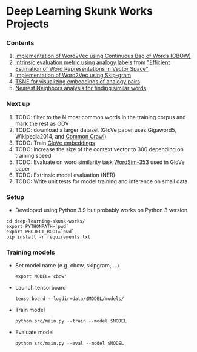 # Deep Learning Skunk Works Projects


### Contents
1. [Implementation of Word2Vec using Continuous Bag of Words (CBOW)](src/cbow.py)
1. [Intrinsic evaluation metric using analogy labels](src/evaluation.py) from ["Efficient Estimation of Word Representations in Vector Space"](https://arxiv.org/pdf/1301.3781.pdf)
1. [Implementation of Word2Vec using Skip-gram](src/skipgram.py)
1. [TSNE for visualizing embeddings of analogy pairs](scripts/Comparing%20t-SNE.ipynb)
1. [Nearest Neighbors analysis for finding similar words](scripts/KNN.ipynb)

### Next up
1. TODO: filter to the N most common words in the training corpus and mark the rest as OOV
1. TODO: download a larger dataset (GloVe paper uses Gigaword5, Wikipedia2014, and [Common Crawl](https://commoncrawl.org/the-data/get-started/))
1. TODO: Train [GloVe embeddings](https://nlp.stanford.edu/pubs/glove.pdf)
1. TODO: increase the size of the context vector to 300 depending on training speed
1. TODO: Evaluate on word similarity task [WordSim-353](http://alfonseca.org/eng/research/wordsim353.html) used in GloVe paper
1. TODO: Extrinsic model evaluation (NER)
1. TODO: Write unit tests for model training and inference on small data

### Setup
- Developed using Python 3.9 but probably works on Python 3 version
```shell
cd deep-learning-skunk-works/
export PYTHONPATH=`pwd`
export PROJECT_ROOT=`pwd`
pip install -r requirements.txt
```

### Training models
- Set model name (e.g. cbow, skipgram, ...)
    ```shell
    export MODEL='cbow'
    ```
- Launch tensorboard
    ```shell
    tensorboard --logdir=data/$MODEL/models/
    ```
- Train model
    ```shell
    python src/main.py --train --model $MODEL
    ```
- Evaluate model
    ```shell
    python src/main.py --eval --model $MODEL
    ```

